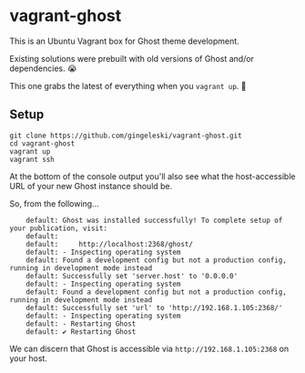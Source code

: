 # vagrant-ghost

This is an Ubuntu Vagrant box for Ghost theme development.

Existing solutions were prebuilt with old versions of Ghost and/or dependencies. :sob:

This one grabs the latest of everything when you `vagrant up`. :rainbow:

## Setup

```
git clone https://github.com/gingeleski/vagrant-ghost.git
cd vagrant-ghost
vagrant up
vagrant ssh
```

At the bottom of the console output you'll also see what the host-accessible URL of your new Ghost instance should be.

So, from the following...

```
    default: Ghost was installed successfully! To complete setup of your publication, visit:
    default:
    default:     http://localhost:2368/ghost/
    default: - Inspecting operating system
    default: Found a development config but not a production config, running in development mode instead
    default: Successfully set 'server.host' to '0.0.0.0'
    default: - Inspecting operating system
    default: Found a development config but not a production config, running in development mode instead
    default: Successfully set 'url' to 'http://192.168.1.105:2368/'
    default: - Inspecting operating system
    default: - Restarting Ghost
    default: ✔ Restarting Ghost
```

We can discern that Ghost is accessible via `http://192.168.1.105:2368` on your host.
